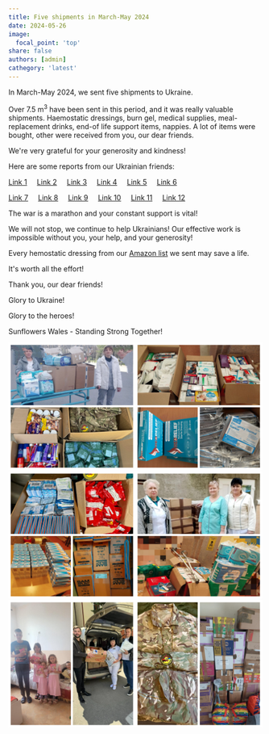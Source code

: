 ```yaml
---
title: Five shipments in March-May 2024
date: 2024-05-26
image:
  focal_point: 'top'
share: false
authors: [admin]
cathegory: 'latest'
---
```


In March-May 2024, we sent five shipments to Ukraine.

<!--more-->

Over 7.5 m<sup>3</sup> have been sent in this period, and it was really valuable shipments. Haemostatic dressings, burn gel, medical supplies, meal-replacement drinks, end-of life support items, nappies. A lot of items were bought, other were received from you, our dear friends. 

We're very grateful for your generosity and kindness!

Here are some reports from our Ukrainian friends:

<a href="https://www.facebook.com/luda.barsyk/posts/pfbid02u3VXgXcwPuwy6JFTUA7waop4vNU3nDxncN71MuaFRb7viPTrJQ1rAStkaiwMD7QLl" target="_blank">Link 1</a> &nbsp; &nbsp; <a href="https://www.facebook.com/pavlo.fedaka/posts/pfbid0QozoNx2LrVFixHT1viqmvDP7XnoLXvP9ARq25WZAeFXrhNJSNN2tfmXGEm6xR5c8l" target="_blank">Link 2</a> &nbsp; &nbsp; <a href="https://www.facebook.com/groups/601579067497655/posts/975109156811309" target="_blank">Link 3</a> &nbsp; &nbsp; <a href="https://www.facebook.com/groups/601579067497655/posts/969174174071474" target="_blank">Link 4</a> &nbsp; &nbsp; <a href="https://www.facebook.com/groups/601579067497655/posts/968710540784504" target="_blank">Link 5</a> &nbsp; &nbsp; <a href="https://www.facebook.com/pavlo.fedaka/posts/pfbid02QDA8o5N5GsARdZRFWeyvdd2Y3RRn6wTgHvC1ju9vuMuChfFPRvWwz7wtRwT3GdwXl" target="_blank">Link 6</a>

<a href="https://www.facebook.com/luda.barsyk/posts/pfbid02hwUqHPwxoSEzDnyi4pEMamRw8mjt8BLuL1TrV1o6h9AfvwhmyMHXLi2eTT7ZoR7el" target="_blank">Link 7</a> &nbsp; &nbsp; <a href="https://www.facebook.com/oleksandr.korkoil/posts/pfbid02ejiP8f9KeGaTm2qboTgc4RYTMp2QsWTSDBUgLReQ8bmpR91X2thaJvBYVP3dUV5bl" target="_blank">Link 8</a> &nbsp; &nbsp; <a href="https://www.facebook.com/oksana.khomenko.18/posts/pfbid02MRrYPjcx59C3rcGfo1EpGBqdPGgNCg5tAX9yMq9g2D4ctK9inH83BqPyoDSb4gu4l" target="_blank">Link 9</a> &nbsp; &nbsp; <a href="https://www.facebook.com/luda.barsyk/posts/pfbid02WP9bdRPJU95aZDnS9jWJmc76gYB8o8rnTA7UHn9MiirhS7VQrFxEVwN6Ci67FToJl" target="_blank">Link 10</a> &nbsp; &nbsp; <a href="https://www.facebook.com/pavlo.fedaka/posts/pfbid0co7tvvuqvcabUcYzrUjSyhortdnWiqtP335Ta4jcAPr2R4gwmWT2HFHv5GbFHP3Yl" target="_blank">Link 11</a> &nbsp; &nbsp; <a href="https://www.facebook.com/luda.barsyk/posts/pfbid02W1xmN6y2N1UGLXNxrZPqeE8KSrjipLzz6igFWq8SuLUrtLsA3BPwvQtteZELGmmXl" target="_blank">Link 12</a>  


The war is a marathon and your constant support is vital!

We will not stop, we continue to help Ukrainians! Our effective work is impossible without you, your help, and your generosity! 

Every hemostatic dressing from our <a href="https://amzn.to/3DeSWrn" target="_blank">Amazon list</a> we sent may save a life. 

It's worth all the effort!

Thank you, our dear friends!

Glory to Ukraine!

Glory to the heroes!

Sunflowers Wales - Standing Strong Together!


<div style="margin-top: 0;"><img src="5MM-1.jpg" alt="5MM-Shipment1" width="50%" style="display: inline; margin-top: 0;"/><img src="5MM-2.jpg" alt="5MM-Shipment2" width="50%" style="display: inline; margin-top: 0;"/></div> 

<div style="margin-top: 0;"><img src="5MM-3.jpg" alt="5MM-Shipment3" width="50%" style="display: inline; margin-top: 0;"/><img src="5MM-4.jpg" alt="5MM-Shipment4" width="50%" style="display: inline; margin-top: 0;"/></div> 

<div style="margin-top: 0;"><img src="5MM-5.jpg" alt="5MM-Shipment5" width="50%" style="display: inline; margin-top: 0;"/><img src="5MM-6.jpg" alt="5MM-Shipment6" width="50%" style="display: inline; margin-top: 0;"/></div> 
